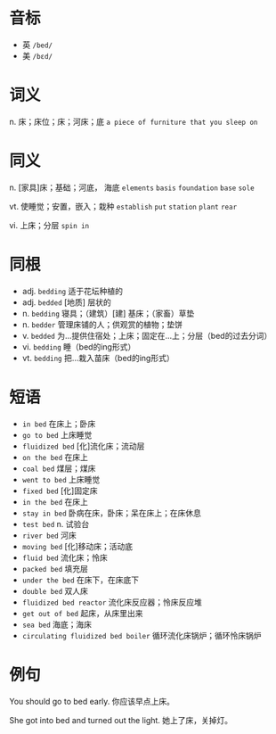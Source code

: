# 音标

- 英 `/bed/`
- 美 `/bɛd/`

# 词义

n. 床；床位；床；河床；底
`a piece of furniture that you sleep on`

# 同义

n. [家具]床；基础；河底， 海底
`elements` `basis` `foundation` `base` `sole`

vt. 使睡觉；安置，嵌入；栽种
`establish` `put` `station` `plant` `rear`

vi. 上床；分层
`spin in`

# 同根

- adj. `bedding` 适于花坛种植的
- adj. `bedded` [地质] 层状的
- n. `bedding` 寝具；（建筑）[建] 基床；（家畜）草垫
- n. `bedder` 管理床铺的人；供观赏的植物；垫饼
- v. `bedded` 为…提供住宿处；上床；固定在…上；分层（bed的过去分词）
- vi. `bedding` 睡（bed的ing形式）
- vt. `bedding` 把…栽入苗床（bed的ing形式）

# 短语

- `in bed` 在床上；卧床
- `go to bed` 上床睡觉
- `fluidized bed` [化]流化床；流动层
- `on the bed` 在床上
- `coal bed` 煤层；煤床
- `went to bed` 上床睡觉
- `fixed bed` [化]固定床
- `in the bed` 在床上
- `stay in bed` 卧病在床，卧床；呆在床上；在床休息
- `test bed` n. 试验台
- `river bed` 河床
- `moving bed` [化]移动床；活动底
- `fluid bed` 流化床；怜床
- `packed bed` 填充层
- `under the bed` 在床下，在床底下
- `double bed` 双人床
- `fluidized bed reactor` 流化床反应器；怜床反应堆
- `get out of bed` 起床，从床里出来
- `sea bed` 海底；海床
- `circulating fluidized bed boiler` 循环流化床锅炉；循环怜床锅炉

# 例句

You should go to bed early.
你应该早点上床。

She got into bed and turned out the light.
她上了床，关掉灯。


